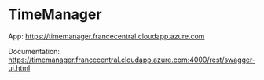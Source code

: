 # TimeManager

App: https://timemanager.francecentral.cloudapp.azure.com

Documentation: https://timemanager.francecentral.cloudapp.azure.com:4000/rest/swagger-ui.html
